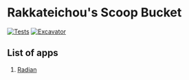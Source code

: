 # Rakkateichou's Scoop Bucket

[![Tests](https://github.com/rakkateichou/rakbucket/actions/workflows/ci.yml/badge.svg)](https://github.com/rakkateichou/rakbucket/actions/workflows/ci.yml) [![Excavator](https://github.com/rakkateichou/rakbucket/actions/workflows/excavator.yml/badge.svg)](https://github.com/rakkateichou/rakbucket/actions/workflows/excavator.yml)

## List of apps
1. [Radian](https://github.com/randy3k/radian)

